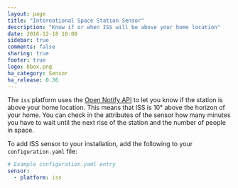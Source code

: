 ```yaml
---
layout: page
title: "International Space Station Sensor"
description: "Know if or when ISS will be above your home location"
date: 2016-12-18 10:00
sidebar: true
comments: false
sharing: true
footer: true
logo: bbox.png
ha_category: Sensor
ha_release: 0.36
---
```


The `iss` platform uses the [Open Notify API](http://open-notify.org/Open-Notify-API/ISS-Location-Now/) to let you know if the station is above your home location. This means that ISS is 10° above the horizon of your home.
You can check in the attributes of the sensor how many minutes you have to wait until the next rise of the station and the number of people in space.

To add ISS sensor to your installation, add the following to your `configuration.yaml` file:

```yaml
# Example configuration.yaml entry
sensor:
  - platform: iss
```


